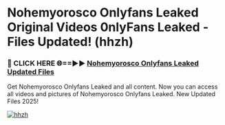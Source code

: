 # Nohemyorosco Onlyfans Leaked Original Videos 0nlyFans Leaked - Files Updated! (hhzh)

<h3>🔴 CLICK HERE 🌐==►► <a href="https://tinyurl.com/4seja8ks" rel="nofollow">Nohemyorosco Onlyfans Leaked Updated Files</a></h3>

Get Nohemyorosco Onlyfans Leaked and all content. Now you can access all videos and pictures of Nohemyorosco Onlyfans Leaked. New Updated Files 2025!

[![hhzh](https://i.imgur.com/EWjZXRe.gif)](https://tinyurl.com/4seja8ks)

